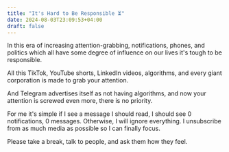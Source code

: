```yaml
---
title: "It's Hard to Be Responsible ⏳️"
date: 2024-08-03T23:09:53+04:00
draft: false
---
```

In this era of increasing attention-grabbing, notifications, phones, and politics which all have some degree of influence on our lives it's tough to be responsible.

All this TikTok, YouTube shorts, LinkedIn videos, algorithms, and every giant corporation is made to grab your attention.

And Telegram advertises itself as not having algorithms, and now your attention is screwed even more, there is no priority.

For me it's simple if I see a message I should read, I should see 0 notifications, 0 messages. Otherwise, I will ignore everything. I unsubscribe from as much media as possible so I can finally focus.

Please take a break, talk to people, and ask them how they feel.